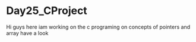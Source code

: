 # Day25_CProject


Hi guys here  iam working on the c programing on concepts of pointers and array have a look
